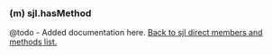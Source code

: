 ### (m) sjl.hasMethod
@todo - Added documentation here.
[Back to sjl direct members and methods list.](#sjl-direct-members-and-methods)
